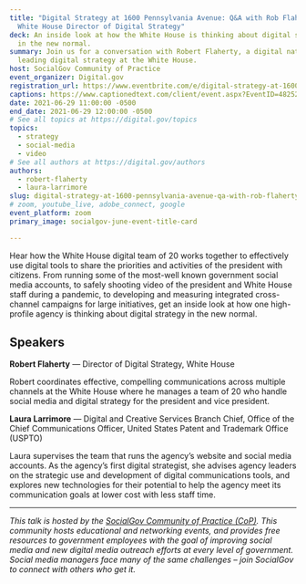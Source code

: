 ```yaml
---
title: "Digital Strategy at 1600 Pennsylvania Avenue: Q&A with Rob Flaherty,
  White House Director of Digital Strategy"
deck: An inside look at how the White House is thinking about digital strategy
  in the new normal.
summary: Join us for a conversation with Robert Flaherty, a digital native
  leading digital strategy at the White House.
host: SocialGov Community of Practice
event_organizer: Digital.gov
registration_url: https://www.eventbrite.com/e/digital-strategy-at-1600-pennsylvania-avenue-qa-with-rob-flaherty-tickets-160639297463
captions: https://www.captionedtext.com/client/event.aspx?EventID=4825228&CustomerID=321
date: 2021-06-29 11:00:00 -0500
end_date: 2021-06-29 12:00:00 -0500
# See all topics at https://digital.gov/topics
topics:
  - strategy
  - social-media
  - video
# See all authors at https://digital.gov/authors
authors:
  - robert-flaherty
  - laura-larrimore
slug: digital-strategy-at-1600-pennsylvania-avenue-qa-with-rob-flaherty-white-house-director-of-digital-strategy
# zoom, youtube_live, adobe_connect, google
event_platform: zoom
primary_image: socialgov-june-event-title-card

---
```


Hear how the White House digital team of 20 works together to effectively use digital tools to share the priorities and activities of the president with citizens. From running some of the most-well known government social media accounts, to safely shooting video of the president and White House staff during a pandemic, to developing and measuring integrated cross-channel campaigns for large initiatives, get an inside look at how one high-profile agency is thinking about digital strategy in the new normal.

## Speakers

**Robert Flaherty** — Director of Digital Strategy, White House

Robert coordinates effective, compelling communications across multiple channels at the White House where he manages a team of 20 who handle social media and digital strategy for the president and vice president.

**Laura Larrimore** — Digital and Creative Services Branch Chief, Office of the Chief Communications Officer, United States Patent and Trademark Office (USPTO)

Laura supervises the team that runs the agency’s website and social media accounts. As the agency’s first digital strategist, she advises agency leaders on the strategic use and development of digital communications tools, and explores new technologies for their potential to help the agency meet its communication goals at lower cost with less staff time.

- - -

*This talk is hosted by the [SocialGov Community of Practice (CoP)](https://digital.gov/communities/social-media/). This community hosts educational and networking events, and provides free resources to government employees with the goal of improving social media and new digital media outreach efforts at every level of government. Social media managers face many of the same challenges – join SocialGov to connect with others who get it.*
